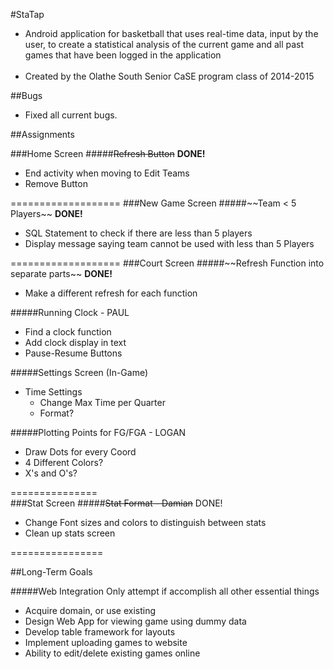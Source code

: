 #StaTap

<ul>
<li>Android application for basketball that uses real-time data, input by the user, to create a statistical analysis of the current game and all past games that have been logged in the application</li>
<br>
<li>Created by the Olathe South Senior CaSE program class of 2014-2015</li>
</ul>

##Bugs
<ul>
	<li>Fixed all current bugs.</li>
</ul>





##Assignments

###Home Screen
#####~~Refresh Button~~ <strong>DONE!</strong>
<ul>
	<li>End activity when moving to Edit Teams</li>
	<li>Remove Button</li>
</ul>
===================
###New Game Screen
#####~~Team < 5 Players~~ <strong>DONE!</strong>
<ul>
	<li>SQL Statement to check if there are less than 5 players</li>
	<li>Display message saying team cannot be used with less than 5 Players</li>
</ul>
===================
###Court Screen
#####~~Refresh Function into separate parts~~ <strong>DONE!</strong>
<ul>
	<li>Make a different refresh for each function</li>
</ul>
#####Running Clock - PAUL
<ul>
	<li>Find a clock function</li>
	<li>Add clock display in text</li>
	<li>Pause-Resume Buttons</li>
</ul>
#####Settings Screen (In-Game)
<ul>
	<li>Time Settings
	<ul>
		<li>Change Max Time per Quarter</li>
		<li>Format?</li>
	</ul>
	</li>
</ul>
#####Plotting Points for FG/FGA - LOGAN
<ul>
	<li>Draw Dots for every Coord</li>
	<li>4 Different Colors?</li>
	<li>X's and O's?</li>
</ul>

===============		
###Stat Screen
#####~~Stat Format - Damian~~ DONE!
<ul>
	<li>Change Font sizes and colors to distinguish between stats</li>
	<li>Clean up stats screen</li>
</ul>

================





##Long-Term Goals

#####Web Integration
Only attempt if accomplish all other essential things
<ul>
	<li>Acquire domain, or use existing</li>
	<li>Design Web App for viewing game using dummy data</li>
	<li>Develop table framework for layouts</li>
	<li>Implement uploading games to website</li>
	<li>Ability to edit/delete existing games online</li>
</ul>
